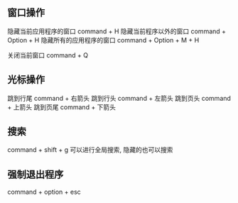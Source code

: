

## 窗口操作

隐藏当前应用程序的窗口          command + H
隐藏当前程序以外的窗口          command + Option + H 
隐藏所有的应用程序的窗口        command + Option + M + H

关闭当前窗口                  command + Q 


## 光标操作

跳到行尾  command + 右箭头
跳到行头  command + 左箭头
跳到页头  command + 上箭头
跳到页尾  command + 下箭头


## 搜索

command + shift + g  可以进行全局搜索, 隐藏的也可以搜索


## 强制退出程序

command + option + esc  
